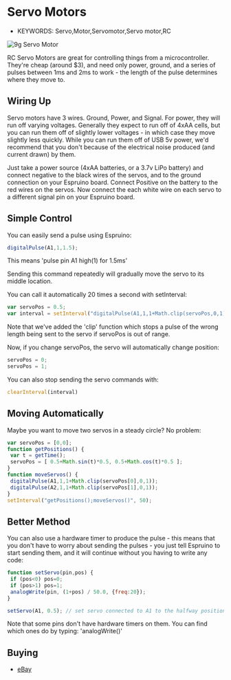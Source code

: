 <!--- Copyright (c) 2013 Gordon Williams, Pur3 Ltd. See the file LICENSE for copying permission. -->
Servo Motors
===========

* KEYWORDS: Servo,Motor,Servomotor,Servo motor,RC

![9g Servo Motor](9g.jpg)

RC Servo Motors are great for controlling things from a microcontroller. They're cheap (around $3), and need only power, ground, and a series of pulses between 1ms and 2ms to work - the length of the pulse determines where they move to.

Wiring Up
--------

Servo motors have 3 wires. Ground, Power, and Signal. For power, they will run off varying voltages. Generally they expect to run off of 4xAA cells, but you can run them off of slightly lower voltages - in which case they move slightly less quickly. While you can run them off of USB 5v power, we'd recommend that you don't because of the electrical noise produced (and current drawn) by them.

Just take a power source (4xAA batteries, or a 3.7v LiPo battery) and connect negative to the black wires of the servos, and to the ground connection on your Espruino board. Connect Positive on the battery to the red wires on the servos. Now connect the each white wire on each servo to a different signal pin on your Espruino board.

 
Simple Control
------------

You can easily send a pulse using Espruino:

```JavaScript
digitalPulse(A1,1,1.5);
```

This means 'pulse pin A1 high(1) for 1.5ms'

Sending this command repeatedly will gradually move the servo to its middle location.

You can call it automatically 20 times a second with setInterval:

```JavaScript
var servoPos = 0.5;
var interval = setInterval("digitalPulse(A1,1,1+Math.clip(servoPos,0,1))", 50);
```

Note that we've added the 'clip' function which stops a pulse of the wrong length being sent to the servo if servoPos is out of range.

Now, if you change servoPos, the servo will automatically change position:

```JavaScript
servoPos = 0;
servoPos = 1;
```

You can also stop sending the servo commands with:

```JavaScript
clearInterval(interval)
``` 

Moving Automatically
------------------

Maybe you want to move two servos in a steady circle? No problem:

```JavaScript
var servoPos = [0,0];
function getPositions() {
 var t = getTime();
 servoPos = [ 0.5+Math.sin(t)*0.5, 0.5+Math.cos(t)*0.5 ];
}
function moveServos() {
 digitalPulse(A1,1,1+Math.clip(servoPos[0],0,1));
 digitalPulse(A2,1,1+Math.clip(servoPos[1],0,1));
}
setInterval("getPositions();moveServos()", 50);
```

Better Method
-----------

You can also use a hardware timer to produce the pulse - this means that you don't have to worry about sending the pulses - you just tell Espruino to start sending them, and it will continue without you having to write any code:

```JavaScript
function setServo(pin,pos) {
 if (pos<0) pos=0;
 if (pos>1) pos=1;
 analogWrite(pin, (1+pos) / 50.0, {freq:20});
}

setServo(A1, 0.5); // set servo connected to A1 to the halfway position
```

Note that some pins don't have hardware timers on them. You can find which ones do by typing: 'analogWrite()'

Buying
-----

* [eBay](http://www.ebay.com/sch/i.html?_nkw=9g+servo)
